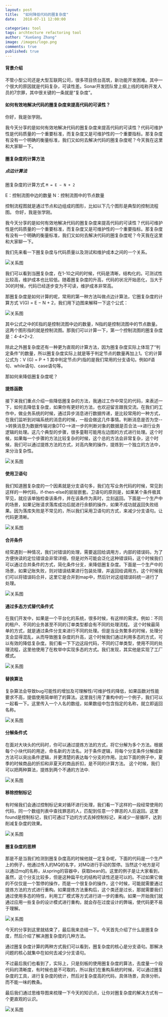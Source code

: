 ```yaml
---
layout: post
title:  "如何降低代码的圈复杂度"
date:   2018-07-11 12:00:00

categories: tool
tags: archtecture refactoring tool
author: "XueGang Zhang"
image: /images/logo.png
comments: true
published: true
---
```


#### 背景介绍

不管小型公司还是大型互联网公司，很多项目债台高筑，新功能开发困难。其中一个很大的原因就是代码复杂，可读性差。Sonar开发团队曾上纲上线的戏称开发人员的7宗罪，其中很关键的一条就是“复杂度”。


#### 如何有效地解决代码的圈复杂度来提高代码的可读性？

你好，我是张学刚。

我今天分享的是如何有效地解决代码的圈复杂度来提高代码的可读性？代码可维护性是代码质量的一个重要标准，而复杂度又是可维护性的一个重要指标。那复杂度有没有一个明确的衡量标准，我们又如何去解决代码的圈复杂度呢？今天我在这里和大家聊一下。

#### 圈复杂度的计算方法


##### 点边计算法

圈复杂度的计算方式 ``M = E − N + 2``

E：控制流图中边的数量
N：控制流图中的节点数量

控制流程图就是通过节点和边组成的图形，比如以下几个图形是典型的控制流程图。
你好，我是张学刚。

我今天分享的是如何有效地解决代码的圈复杂度来提高代码的可读性？代码可维护性是代码质量的一个重要标准，而复杂度又是可维护性的一个重要指标。那复杂度有没有一个明确的衡量标准，我们又如何去解决代码的圈复杂度呢？今天我在这里和大家聊一下。

我们先来看一下圈复杂度与代码质量以及测试和维护成本之间的一个关系。

![关系图](/assets/images/pictures/2020-02-20-cyclomatic_complexity/02.jpg?style=centerme)

我们可以看到当圈复杂度，在1-10之间的时候，代码是清晰，结构化的。可测试性比较高，维护成本也比较低。随着圈复杂度的升高，代码的状况开始恶化，当大于30的时候，代码已经逐步变为不可读，维护成本非常高。

那圈复杂度是如何计算的呢，常用的第一种方法叫做点边计算法，它圈复杂度的计算方式 
V(G) = E − N + 2，我们用下边图来解释一下这个公式：

![关系图](/assets/images/pictures/2020-02-20-cyclomatic_complexity/01.png?style=centerme)

其中公式之中的E指的是控制流图中边的数量，N指的是控制流图中的节点数量。这两个图形指的就是控制流图。那我们可以计算一下，第一个控制流图的圈复杂度是：4-4+2=2.

除此之外圈复杂度还有一种更为直观的计算方法，因为圈复杂度实际上体现了“判定条件”的数量，所以圈复杂度实际上就是等于判定节点的数量再加上1。它的计算公式为：V (G) = P + 1
其中判定节点(P)指的是我们常用的分支语句。例如if语句、while语句、case语句等。

那如何来降低圈复杂度呢？


#### 提炼函数

接下来我们重点介绍一些降低圈复杂的方法，我通过工作中常见的代码，来表述一下，如何去降低复杂度，如果你有更好的方法，也欢迎留言跟我交流。在我们的工作中，做业务系统的时候，通过异步消息进行数据传递，是比较常用的一种方式，在我们监听到对端系统的消息的时候，一般会做这几件事情。判断消息是否为空-->转换消息为数据传输对象DTO-->进一步的判断对象的数据是否合法-->进行业务逻辑的处理。这几个典型的步骤，很多童鞋可能用左边图的方式进行处理。这个时候，如果每一个步骤的方法比较复杂的时候，这个总的方法会非常复杂，这个时候，我们可以通过提炼方法的方式，对高内聚的操作，提炼到一个独立的方法中，来分治复杂性。

![关系图](/assets/images/pictures/2020-02-20-cyclomatic_complexity/03.png?style=centerme)


#### 使用卫语句

我们知道圈复杂度的一个因素就是分支语句多，我们在写业务代码的时候，常见到这样的一种代码，if-then-else的层层嵌套。卫语句的原则是，如果某个条件极其罕见，就应该单独检查该条件，并在该条件为真时，立刻返回。下面是一个生产中的场景，如果记账请求落库成功后就进行余额的操作，如果不成功就返回失败结果。因为落库失败是不常见的，所以我们采用卫语句的方式，来减少分支语句。让代码更清晰。

![关系图](/assets/images/pictures/2020-02-20-cyclomatic_complexity/04.png?style=centerme)


#### 合并条件

经常遇到一种情况，我们对错误的处理，需要返回给调用方，内部的错误码，为了方便快读的定位错误会非常详细，但是对外可能会泛化这种错误码，这个时候我们可以通过合并条件的方式，简化条件分支，来降低圈复杂度。下面是一个生产中的场景，如果记账失败，则对错误结果进行包装处理，并返回给调用方。这个时候我们可以将错误码合并，这里它是合并到map中，然后针对这组错误码统一进行了处理。

![关系图](/assets/images/pictures/2020-02-20-cyclomatic_complexity/05.png?style=centerme)

#### 通过多态方式替代条件式

在我们开发中，如果是一个平台化的系统，很多时候，有这样的需求。例如：不同的租户、不同的业务甚至不同的订单类型都会有不同的处理流程。
这个时候最简单的方式，就是通过条件分支来进行不同的处理。但是当业务繁多的时候，处理分支会显得混乱，从而导致圈复杂度的升高，这个时候我们通过利用多态的方式，可以有效的降低复杂度。我们看一下下边这段代码，不同的订单类型，使用不同的处理流程，这里他使用了在枚举中实现多态的方式。我们发现，其实他是实现了工厂模式。

![关系图](/assets/images/pictures/2020-02-20-cyclomatic_complexity/06.png?style=centerme)

#### 替换算法

复杂算法会导致bug可能性的增加及可理解性/可维护性的降低，如果函数对性能要求不高，提倡使用简单明了的算法。这里我引用了重构中的一个例子，我们可以一起看一下。这里传入一个人名的数组，如果数组中包含指定的名称，就立即返回名称。

![关系图](/assets/images/pictures/2020-02-20-cyclomatic_complexity/07.png?style=centerme)

#### 分解条件式
在面对大块头的代码时，你可以通过提炼方法的方式，将它分解为多个方法。根据每个小块代码的用途，命名新的方法名。对于条件逻辑，将每个分支条件分解成新方法可以突出条件逻辑，并更清楚的表达每个分支的作用。比如下面的例子中，夏季的时候商品的折扣和非夏天的商品折扣，是不同的计算方法。 这个时候，我们可以把两种算法，提炼到两个不通的方法中.

![关系图](/assets/images/pictures/2020-02-20-cyclomatic_complexity/08.png?style=centerme)

#### 移除控制标记

有时候我们会通过控制标记来对循环进行处理，我们看一下这样的一段经常使用的代码，同一个数组列表中查找罪恶的人，匹配到任意一个罪恶的人后返回。这里found是控制标记，我们可通过下边的方式去掉控制标记，来减少一层循环，达到削减复杂度的效果。

![关系图](/assets/images/pictures/2020-02-20-cyclomatic_complexity/09.png?style=centerme)


#### 圈复杂度的思辨

那是不是当我们检测到圈复杂度高的时候他就一定复杂呢，下面的代码是一个生产上的例子，他通过传入的MQ的名字，对MQ进行手动的暂停。当然这个地方是可以通过mq的名称，从spring的容器中，获取bean的。这里的例子是让大家看到，虽然，这个分支比较多，但是这种扁平化的结构可读性还是可以的。不过如果它做的不仅仅是一个暂停的操作，而是一个很复杂的操作，这个时候，可能就需要通过提炼方法的方式进行重构。如果提炼方法重构后，这个类还是过长，那就需要我们通过使用多态的特性，利用工厂模式等方式进行进一步的重构。如果一开始我们就通过应用一些复杂的设计模式进行重构，就会存在过度设计的弊端，使代码更不易于理解。

![关系图](/assets/images/pictures/2020-02-20-cyclomatic_complexity/10.png?style=centerme)

今天的分享到这里就结束了，最后我来总结一下。今天首先介绍了什么是圈复杂度，然后介绍了解决圈复杂度的几种方法。

通过圈复杂度计算的两种方式我们可以看到，圈复杂度的核心是分支语句。那解决问题的核心就集中在如何去减少分支语句。

不过最后我们也看到了，实际上，只是刻板的使用圈复杂度的算法，去度量一个段代码的清晰度，有时候也是不可取的，所以我们在重构系统的时候，可以通过圈复杂度的工具，进行复杂度的统计，然后对复杂度高的代码，具体场景，具体分析。而不能一味的教条。

最后我们通过思维导图来梳理一下今天的知识点，让你对圈复杂度的解决方式有一个更直观的认识。


![关系图](/assets/images/pictures/2020-02-20-cyclomatic_complexity/11.png?style=centerme)
